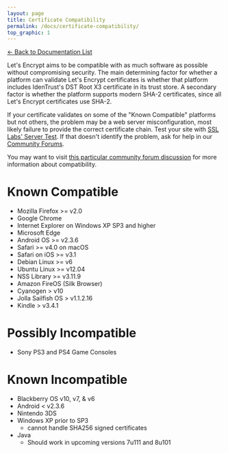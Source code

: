 ```yaml
---
layout: page
title: Certificate Compatibility
permalink: /docs/certificate-compatibility/
top_graphic: 1
---
```


[<- Back to Documentation List](/docs/)

Let's Encrypt aims to be compatible with as much software as possible without compromising security. The main determining factor for whether a platform can validate Let's Encrypt certificates is whether that platform includes IdenTrust's DST Root X3 certificate in its trust store. A secondary factor is whether the platform supports modern SHA-2 certificates, since all Let's Encrypt certificates use SHA-2.

If your certificate validates on some of the "Known Compatible" platforms but not others, the problem may be a web server misconfiguration, most likely failure to provide the correct certificate chain. Test your site with [SSL Labs' Server Test](https://www.ssllabs.com/ssltest/). If that doesn't identify the problem, ask for help in our [Community Forums](https://community.letsencrypt.org/).

You may want to visit [this particular community forum discussion](https://community.letsencrypt.org/t/which-browsers-and-operating-systems-support-lets-encrypt/) for more information about compatibility.

# Known Compatible

* Mozilla Firefox >= v2.0
* Google Chrome
* Internet Explorer on Windows XP SP3 and higher
* Microsoft Edge
* Android OS >= v2.3.6
* Safari >= v4.0 on macOS
* Safari on iOS >= v3.1
* Debian Linux >= v6
* Ubuntu Linux >= v12.04
* NSS Library >= v3.11.9
* Amazon FireOS (Silk Browser)
* Cyanogen > v10
* Jolla Sailfish OS > v1.1.2.16
* Kindle > v3.4.1

# Possibly Incompatible

* Sony PS3 and PS4 Game Consoles

# Known Incompatible

* Blackberry OS v10, v7, & v6
* Android < v2.3.6
* Nintendo 3DS
* Windows XP prior to SP3
  * cannot handle SHA256 signed certificates
* Java
  * Should work in upcoming versions 7u111 and 8u101
